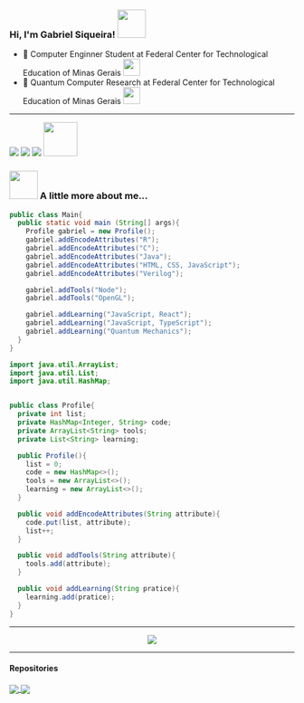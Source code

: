 ### Hi, I'm Gabriel Siqueira! <img src="https://user-images.githubusercontent.com/5713670/87202985-820dcb80-c2b6-11ea-9f56-7ec461c497c3.gif" width="50"></h2>

<!--
**GabrielSiqueira1/GabrielSiqueira1** is a ✨ _special_ ✨ repository because its `README.md` (this file) appears on your GitHub profile.

Here are some ideas to get you started:

-  I’m currently working on ...
- 🌱 I’m currently learning ...
- 👯 I’m looking to collaborate on ...
- 🤔 I’m looking for help with ...
- 💬 Ask me about ...
- 📫 How to reach me: ...
- 😄 Pronouns: ...
- ⚡ Fun fact: ...
-->

- :notebook: Computer Enginner Student at Federal Center for Technological Education of Minas Gerais <img src="https://raw.githubusercontent.com/mayankchaudhary26/Cool-Readme-ideas/master/data/giphy.gif" width="30">
- 🔭 Quantum Computer Research at Federal Center for Technological Education of Minas Gerais <img src="https://camo.githubusercontent.com/166a6af24d787a35796e6fd4a858a390f3c8b8d687203d85f4f1eeb57ce7a6c8/68747470733a2f2f6d656469612e67697068792e636f6d2f6d656469612f33466a4550624b7145506850706d433875592f67697068792e676966" width="30">

---

<div> 
  <a href = "mailto:gabrielsiqueira2765@gmail.com"><img src="https://img.shields.io/badge/-Gmail-%23333?style=for-the-badge&logo=gmail&logoColor=white" target="_blank"></a>
  <a href = "mailto:gabrielsiqueira25@outlook.com"><img src="https://img.shields.io/badge/Microsoft_Outlook-0078D4?style=for-the-badge&logo=microsoft-outlook&logoColor=white" target="_blank"></a>
  <a href="https://www.linkedin.com/in/gabriel-siqueira-14922a246/" target="_blank"><img src="https://img.shields.io/badge/-LinkedIn-%230077B5?style=for-the-badge&logo=linkedin&logoColor=white" target="_blank"></a> <img src="https://media.giphy.com/media/LnQjpWaON8nhr21vNW/giphy.gif" width="60">
 
</div>

### <img src="https://raw.githubusercontent.com/mayankchaudhary26/Cool-Readme-ideas/master/data/tenor.gif" width="50"> A little more about me...  

```java
public class Main{
  public static void main (String[] args){
    Profile gabriel = new Profile();
    gabriel.addEncodeAttributes("R");
    gabriel.addEncodeAttributes("C");
    gabriel.addEncodeAttributes("Java");
    gabriel.addEncodeAttributes("HTML, CSS, JavaScript");
    gabriel.addEncodeAttributes("Verilog");

    gabriel.addTools("Node");
    gabriel.addTools("OpenGL");

    gabriel.addLearning("JavaScript, React");
    gabriel.addLearning("JavaScript, TypeScript");
    gabriel.addLearning("Quantum Mechanics");
  }
}
```

```java
import java.util.ArrayList;
import java.util.List;
import java.util.HashMap;


public class Profile{
  private int list;
  private HashMap<Integer, String> code;
  private ArrayList<String> tools;
  private List<String> learning;

  public Profile(){
    list = 0;
    code = new HashMap<>();
    tools = new ArrayList<>();
    learning = new ArrayList<>();
  }

  public void addEncodeAttributes(String attribute){
    code.put(list, attribute);
    list++;
  }

  public void addTools(String attribute){
    tools.add(attribute);
  }

  public void addLearning(String pratice){
    learning.add(pratice);
  }
}

```

---------
<div align="center">
  <a href="https://github.com/GabrielSiqueira1/github-readme-stats"><img align="center" src="https://github-readme-stats.vercel.app/api/top-langs/?username=GabrielSiqueira1&layout=&theme=cobalt&hide_border=true" /></a>
</div>

---------

#### Repositories


<a href="https://github.com/GabrielSiqueira1/Banco-de-dados-amazonense">
  <img align="center" src="https://github-readme-stats.vercel.app/api/pin/?username=GabrielSiqueira1&repo=Banco-de-dados-amazonense&theme=dark" />
</a>
<a href="https://github.com/GabrielSiqueira1/AOC_MIPS-Unicycle-4bits">
  <img align="center" src="https://github-readme-stats.vercel.app/api/pin/?username=GabrielSiqueira1&repo=AOC_MIPS-Unicycle-4bits&theme=dark" />
</a>

